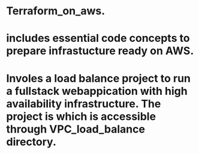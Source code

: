 # Terraform_on_aws. 
# includes essential code concepts to prepare infrastucture ready on AWS.
# Involes a load balance project to run a fullstack webappication with high availability infrastructure. The project is which is accessible through VPC_load_balance directory.